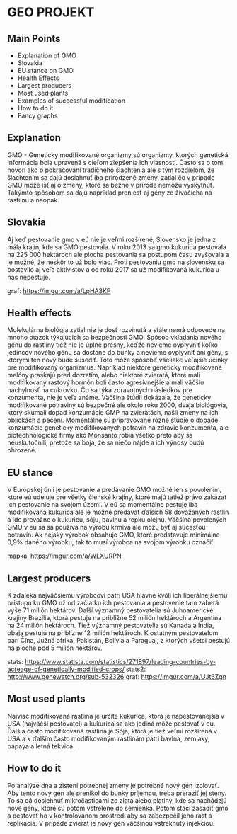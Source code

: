 # GEO PROJEKT

## Main Points
 - Explanation of GMO
 - Slovakia
 - EU stance on GMO
 - Health Effects
 - Largest producers
 - Most used plants
 - Examples of successful modification
 - How to do it
 - Fancy graphs



## Explanation

GMO - Geneticky modifikované organizmy sú organizmy, ktorých genetická informácia
bola upravená s cieľom zlepšenia ich vlasností. Často sa o tom hovorí ako o pokračovaní
tradičného šlachtenia ale s tým rozdielom, že šlachtením sa dajú dosiahnuť iba prirodzené
zmeny, zatial čo v prípade GMO môže ísť aj o zmeny, ktoré sa bežne v prírode nemôžu
vyskytnúť. Takýmto spôsobom sa dajú napríklad preniesť aj gény zo živočícha na rastilnu a naopak.



## Slovakia

Aj keď pestovanie gmo v eú nie je veľmi rozšírené, Slovensko je jedna z mála krajín, kde sa GMO pestovala.
V roku 2013 sa gmo kukurica pestovala na 225 000 hektároch ale plocha pestovania sa postupom času zvyšovala
a je možné, že neskôr to už bolo viac. Proti pestovaniu gmo na slovensku sa postavilo aj veľa aktivistov a od
roku 2017 sa už modifikovaná kukurica u nás nepestuje.

graf: https://imgur.com/a/LpHA3KP



## Health effects

Molekulárna biológia zatial nie je dosť rozvinutá a stále nemá odpovede na mnoho otázok týkajúcich sa bezpečnosti GMO.
Spôsob vkladania nového génu do rastliny tiež nie je úplne presný, keďže nevieme ovplyvniť koľko jedincov nového génu
sa dostane do bunky a nevieme ovplyvniť ani gény, s ktorými ten nový bude susediť. Toto môže spôsobiť všeliake veľajšie
účinky pre modifikovaný organizmus. Napríklad niektoré geneticky modifikované melóny praskajú pred dozretím, alebo
niektoré zvieratá, ktoré mali modifikovaný rastový hormón boli často agresívnejšie a mali väčšiu náchylnosť na cukrovku.
Čo sa týka zdravotných následkov pre konzumenta, nie je veľa známe. Väčšina štúdii dokázala, že geneticky modifikované potraviny
sú bezpečné ale okolo roku 2000, dvaja biológovia, ktorý skúmali dopad konzumácie GMP na zvieratách, našli
zmeny na ich obličkách a pečeni. Momentálne sú pripravované rôzne štúdie o dopade konzumácie geneticky modifikovaných potravín
na zdravie konzumenta, ale biotechnologické firmy ako Monsanto robia všetko preto aby sa neuskutočnili, pretože sa boja, že sa niečo
nájde a ich výnosy budú ohrozené.



## EU stance

V Európskej únii je pestovanie a predávanie GMO možné len s povolením, ktoré eú udeluje pre všetky členské krajiny,
ktoré majú tatiež právo zakázať ich pestovanie na svojom území. V eú sa momentálne pestuje iba modifikovaná kukurica
ale je možné predávať ďalších 58 dovážaných rastlín a ide prevažne o kukuricu, sóju, bavlnu a repku olejnú.
Väčšina povolených GMO v eú sa sa používa na výrobu krmiva ale môžu byť aj súčasťou potravín.
Ak nejaký výrobok obsahuje GMO, ktoré predstavuje minimálne 0,9% daného výrobku, tak to musí výrobca
na svojom výrobku označiť.

mapka: https://imgur.com/a/WLXURPN



## Largest producers

K zďaleka najväčšiemu výrobcovi patrí USA hlavne kvôli ich liberálnejšiemu prístupu ku GMO už od začiatku ich
pestovania a pestovenie tam zaberá vyše 71 milión hektárov. Další významný pestovatelia sú Juhoamerické krajiny Brazília,
ktorá pestuje na priblížne 52 milión hektároch a Argentína na 24 milión hektároch. Tiež významný pestovatelia sú Kanada a India,
obaja pestujú na priblízne 12 milión hektároch. K ostatným pestovatelom parí Čína, Južná afrika, Pakistán, Bolívia a Paraguaj,
z ktorých všetci pestujú na ploche pod 5 milión hektárov.

stats: https://www.statista.com/statistics/271897/leading-countries-by-acreage-of-genetically-modified-crops/
stats2: http://www.genewatch.org/sub-532326
graf: https://imgur.com/a/UJt6Zgn



## Most used plants

Najviac modifikovaná rastlina je určite kukurica, ktorá je napestovanejšia v USA (najväčší pestovatel) a kukurica
sa ako jediná môže pestovať v eú. Ďalšia často modifikovaná rastlina je Sója, ktorá je tiež veľmi rozšírená v USA a
k ďalším často modifikovaným rastlinám patri bavlna, zemiaky, papaya a letná tekvica.



## How to do it

Po analýze dna a zistení potrebnej zmeny je potrebné nový gén izolovať.
Aby tento nový gén ale prenikol do bunky príjemcu, treba preraziť jej steny. To sa dá dosiehnúť mikročasticami zo
zlata alebo platiny, kde sa nachádzjú nové gény, ktoré sú potom vstrelené do semienka. Potom stačí zasadiť gmo a
pestovať ho v kontrolovanom prostredí aby sa zabezpečil jeho rast a replikácia. V prípade zvierat je nový gén
väčšinou vstreknutý injekciou.

